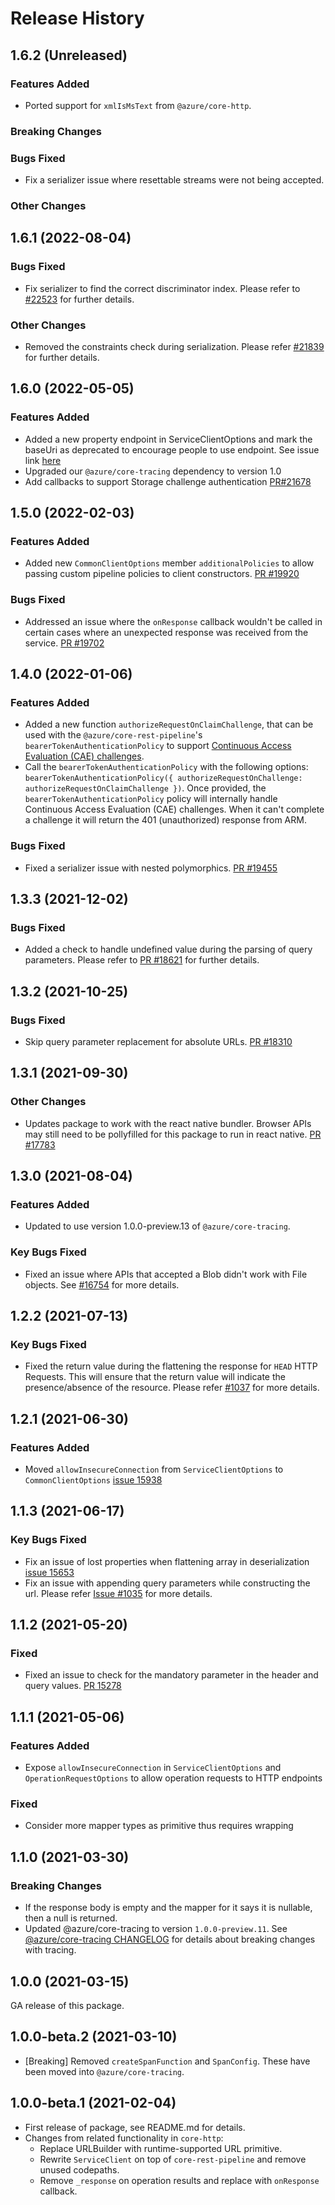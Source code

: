 # Release History

## 1.6.2 (Unreleased)

### Features Added

- Ported support for `xmlIsMsText` from `@azure/core-http`.

### Breaking Changes

### Bugs Fixed

- Fix a serializer issue where resettable streams were not being accepted.

### Other Changes

## 1.6.1 (2022-08-04)

### Bugs Fixed

- Fix serializer to find the correct discriminator index. Please refer to [#22523](https://github.com/Azure/azure-sdk-for-js/pull/22523) for further details.

### Other Changes

- Removed the constraints check during serialization. Please refer [#21839](https://github.com/Azure/azure-sdk-for-js/issues/21839) for further details.

## 1.6.0 (2022-05-05)

### Features Added

- Added a new property endpoint in ServiceClientOptions and mark the baseUri as deprecated to encourage people to use endpoint. See issue link [here](https://github.com/Azure/autorest.typescript/issues/1337)
- Upgraded our `@azure/core-tracing` dependency to version 1.0
- Add callbacks to support Storage challenge authentication [PR#21678](https://github.com/Azure/azure-sdk-for-js/pull/21678)

## 1.5.0 (2022-02-03)

### Features Added

- Added new `CommonClientOptions` member `additionalPolicies` to allow passing custom pipeline policies to client constructors. [PR #19920](https://github.com/Azure/azure-sdk-for-js/pull/19920)

### Bugs Fixed

- Addressed an issue where the `onResponse` callback wouldn't be called in certain cases where an unexpected response was received from the service. [PR #19702](https://github.com/Azure/azure-sdk-for-js/pull/19702)

## 1.4.0 (2022-01-06)

### Features Added

- Added a new function `authorizeRequestOnClaimChallenge`, that can be used with the `@azure/core-rest-pipeline`'s `bearerTokenAuthenticationPolicy` to support [Continuous Access Evaluation (CAE) challenges](https://docs.microsoft.com/azure/active-directory/conditional-access/concept-continuous-access-evaluation).
- Call the `bearerTokenAuthenticationPolicy` with the following options: `bearerTokenAuthenticationPolicy({ authorizeRequestOnChallenge: authorizeRequestOnClaimChallenge })`. Once provided, the `bearerTokenAuthenticationPolicy` policy will internally handle Continuous Access Evaluation (CAE) challenges. When it can't complete a challenge it will return the 401 (unauthorized) response from ARM.

### Bugs Fixed

- Fixed a serializer issue with nested polymorphics. [PR #19455](https://github.com/Azure/azure-sdk-for-js/pull/19455)

## 1.3.3 (2021-12-02)

### Bugs Fixed

- Added a check to handle undefined value during the parsing of query parameters. Please refer to [PR #18621](https://github.com/Azure/azure-sdk-for-js/pull/18621) for further details.

## 1.3.2 (2021-10-25)

### Bugs Fixed

- Skip query parameter replacement for absolute URLs. [PR #18310](https://github.com/Azure/azure-sdk-for-js/pull/18310)

## 1.3.1 (2021-09-30)

### Other Changes

- Updates package to work with the react native bundler. Browser APIs may still need to be pollyfilled for this package to run in react native. [PR #17783](https://github.com/Azure/azure-sdk-for-js/pull/17783)

## 1.3.0 (2021-08-04)

### Features Added

- Updated to use version 1.0.0-preview.13 of `@azure/core-tracing`.

### Key Bugs Fixed

- Fixed an issue where APIs that accepted a Blob didn't work with File objects. See [#16754](https://github.com/Azure/azure-sdk-for-js/issues/16754) for more details.

## 1.2.2 (2021-07-13)

### Key Bugs Fixed

- Fixed the return value during the flattening the response for `HEAD` HTTP Requests. This will ensure that the return value will indicate the presence/absence of the resource. Please refer [#1037](https://github.com/Azure/autorest.typescript/issues/1037) for more details.

## 1.2.1 (2021-06-30)

### Features Added

- Moved `allowInsecureConnection` from `ServiceClientOptions` to `CommonClientOptions` [issue 15938](https://github.com/azure/azure-sdk-for-js/issues/15938)

## 1.1.3 (2021-06-17)

### Key Bugs Fixed

- Fix an issue of lost properties when flattening array in deserialization [issue 15653](https://github.com/azure/azure-sdk-for-js/issues/15653)
- Fix an issue with appending query parameters while constructing the url. Please refer [Issue #1035](https://github.com/Azure/autorest.typescript/issues/1035) for more details.

## 1.1.2 (2021-05-20)

### Fixed

- Fixed an issue to check for the mandatory parameter in the header and query values. [PR 15278](https://github.com/Azure/azure-sdk-for-js/pull/15278)

## 1.1.1 (2021-05-06)

### Features Added

- Expose `allowInsecureConnection` in `ServiceClientOptions` and `OperationRequestOptions` to allow operation requests to HTTP endpoints

### Fixed

- Consider more mapper types as primitive thus requires wrapping

## 1.1.0 (2021-03-30)

### Breaking Changes

- If the response body is empty and the mapper for it says it is nullable, then a null is returned.
- Updated @azure/core-tracing to version `1.0.0-preview.11`. See [@azure/core-tracing CHANGELOG](https://github.com/Azure/azure-sdk-for-js/blob/main/sdk/core/core-tracing/CHANGELOG.md) for details about breaking changes with tracing.

## 1.0.0 (2021-03-15)

GA release of this package.

## 1.0.0-beta.2 (2021-03-10)

- [Breaking] Removed `createSpanFunction` and `SpanConfig`. These have been moved into
  `@azure/core-tracing`.

## 1.0.0-beta.1 (2021-02-04)

- First release of package, see README.md for details.
- Changes from related functionality in `core-http`:
  - Replace URLBuilder with runtime-supported URL primitive.
  - Rewrite `ServiceClient` on top of `core-rest-pipeline` and remove unused codepaths.
  - Remove `_response` on operation results and replace with `onResponse` callback.